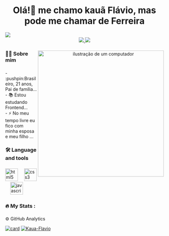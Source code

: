 <div>
   <h1 align="center">Olá!👋 me chamo kauã Flávio, mas pode me chamar de Ferreira</h1>
   <img src="https://user-images.githubusercontent.com/74038190/212284100-561aa473-3905-4a80-b561-0d28506553ee.gif" />
</div>


<div align="center">

<a target="_blank" href="https://wa.me/qr/JXVM64Y5NGMXK1">
<img src="https://img.shields.io/badge/WhatsApp-25D366?style=for-the-badge&logo=whatsapp&logoColor=white" />

 <a target="_blank" href="https://www.instagram.com/_kauaflavio?igsh=YzhmaTUxZzkzeXU5"  target="_blank">
 <img src="https://img.shields.io/badge/Instagram-E4405F?style=for-the-badge&logo=instagram&logoColor=white" />
 </a>
</div>

###

<div align="center">
<img src="https://raw.githubusercontent.com/MicaelliMedeiros/micaellimedeiros/master/image/computer-illustration.png" alt="ilustração de um computador" min-width="400px" max-width="400px" width="400px" align="right">
</div>

<h3 align="left">👩‍💻 Sobre mim </h3>

###

<p align="left">- :pushpin:Brasileiro, 21 anos, Pai de família... <br>- 📚 Estou estudando Frontend...<br>- ⚡ No meu tempo livre eu fico com minha esposa e meu filho ...</p>

###

<h3 align="left">🛠 Language and tools</h3>

###

<div align="left">
  <img src="https://cdn.jsdelivr.net/gh/devicons/devicon/icons/html5/html5-original.svg" height="40" alt="html5 logo"  />
  <img width="12" />
  <img src="https://cdn.jsdelivr.net/gh/devicons/devicon/icons/css3/css3-original.svg" height="40" alt="css3 logo"  />
  <img width="12" />
  <img src="https://cdn.jsdelivr.net/gh/devicons/devicon/icons/javascript/javascript-original.svg" height="40" alt="javascript logo"  />
</div>

###

<h3 align="left">🔥   My Stats :</h3>

###


 ⚙️ GitHub Analytics

[![card](https://github-readme-stats.vercel.app/api?username=Kaua-Flavio&theme=highcontrast&show_icons=true)](https://github.com/anuraghazra/github-readme-stats)
[![Kaua-Flavio](https://github-readme-stats.vercel.app/api/top-langs/?username=Kaua-Flavio&theme=highcontrast&layout=compact)](https://github.com/anuraghazra/github-readme-stats)
###
 




###
